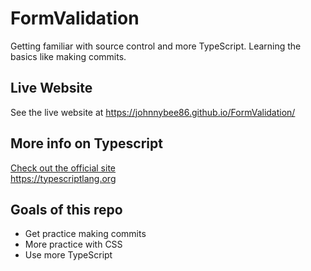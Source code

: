 # FormValidation
Getting familiar with source control and more TypeScript.  Learning the basics like making commits.

## Live Website
See the live website at https://johnnybee86.github.io/FormValidation/

## More info on Typescript
[Check out the official site](https://typescriptlang.org)  
https://typescriptlang.org

## Goals of this repo
- Get practice making commits
- More practice with CSS
- Use more TypeScript

